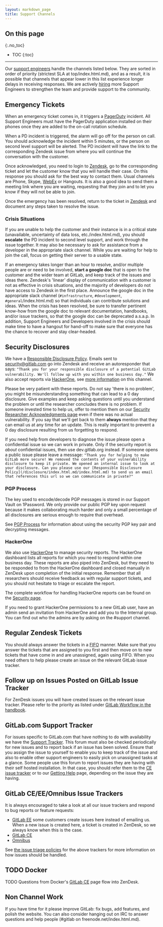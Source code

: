 ```yaml
---
layout: markdown_page
title: Support Channels
---
```


## On this page
{:.no_toc}

- TOC
{:toc}

----

Our [support engineers](/job-families/engineering/support-engineer/index.html.md) handle the channels listed below. They are sorted in order of priority (strictest SLA at top/index.html.md), and as a result, it is possible that channels that appear lower in this list experience longer delays in receiving responses. We are actively [hiring](/jobs/index.html.md/index.html.md) more Support Engineers to strengthen the team and provide support to the community.

## Emergency Tickets

When an emergency ticket comes in, it triggers a [PagerDuty](https://gitlab.pagerduty.com/index.html.md) incident. All Support Engineers must have the PagerDuty application installed on their phones once they are added to the on-call rotation schedule.

When a PD incident is triggered, the alarm will go off for the person on call. You should acknowledge the incident within 5 minutes, or the person on second level support will be alerted. The PD incident will have the link to the corresponding Zendesk issue from where you will continue the conversation with the customer.

Once acknowledged, you need to login to [Zendesk](https://gitlab.Zendesk.com/index.html.md), go to the corresponding ticket and let the customer know that you will handle their case. On this response you should ask for the best way to contact them. Usual channels are Phone, Skype, [WebEx](https://github.com/isamu-isozaki/teamai_test/tree/master/support/onboarding/#webex/index.html.md) or Hangouts. It is also a good idea to send them a meeting link where you are waiting, requesting that they join and to let you know if they will not be able to join.

Once the emergency has been resolved, return to the ticket in [Zendesk](https://gitlab.Zendesk.com/index.html.md) and document any steps taken to resolve the issue.

### Crisis Situations

If you are unable to help the customer and their instance is in a critical state (unavailable, uncertainty of data loss, etc./index.html.md), you should **escalate** the PD incident to second level support, and work through the issue together. It may also be necessary to ask for assistance from a developer in the appropriate slack channel. While you are waiting for help to join the call, focus on getting their server to a usable state.

If an emergency takes longer than an hour to resolve, and/or multiple people are or need to be involved, **start a google doc** that is open to the customer and the wider team at GitLab, and keep track of the issues and ideas there. Zendesk's 'linear' display of communication with a customer is not as effective in crisis situations, and the majority of developers do not have access to Zendesk in the first place. Announce the google doc in the appropriate slack channel (`#infrastructure`, `#development`, `#general`/index.html.md) so that individuals can contribute solutions and ideas. When the crisis has been resolved, be sure to transfer pertinent know-how from the google doc to relevant documentation, handbooks, and/or issue trackers, so that the google doc can be deprecated a.s.a.p.  In addition, Support Engineers and Developers involved in the crisis should make time to have a hangout for hand-off to make sure that everyone has the chance to recover and stay clear-headed.

## Security Disclosures

We have a [Responsible Disclosure Policy](/disclosure/index.html.md/index.html.md). Emails sent to security@gitlab.com go into Zendesk and receive an autoresponder that says:
`"Thank you for your responsible disclosure of a potential GitLab vulnerability. We'll follow up with you within one business day."`
We also accept reports via [HackerOne](https://hackerone.com/gitlab/index.html.md), see [more information](https://github.com/isamu-isozaki/teamai_test/tree/master/support/channels#hackerone/index.html.md) on this channel.

Please be very patient with these reports. Do not say 'there is no problem', you might be misunderstanding something that can lead to a 0 day disclosure. Give examples and keep asking questions until you understand the problem or until the researcher concludes there is no problem. If someone invested time to help us, offer to mention them on our [Security Researcher Acknowledgments page](/vulnerability-acknowledgements/index.html.md/index.html.md) even if there was no actual vulnerability. If you say that we'll get back to them **always** mention that they can email us at any time for an update. This is really important to prevent a 0 day disclosure resulting from us forgetting to respond.

If you need help from developers to diagnose the issue please open a confidential issue so we can work in private. Only if the security report is _about_ confidential issues, then use dev.gitlab.org instead. If someone opens a public issue please leave a message:
`"Thank you for helping to make GitLab more secure! We removed the contents of your vulnerability disclosure to keep it private. We opened an internal issue to look at your disclosure. Can you please use our [Responsible Disclosure Policy](/disclosure/index.html.md/index.html.md) to send us an email that references this url so we can communicate in private?"`

### PGP Process

The key used to encode/decode PGP messages is stored in our Support Vault on 1Password. We only provide our public PGP key upon request because it makes collaborating much harder and only a small percentage of all disclosures are serious enough to require that overhead.

See [PGP Process](https://github.com/isamu-isozaki/teamai_test/tree/master/support/pgp_process/index.html.md) for information about using the security PGP key pair and decrypting messages.

### HackerOne

We also use [HackerOne](https://hackerone.com/gitlab/index.html.md) to manage security reports. The HackerOne dashboard lists all reports for which you need to respond within one business day. These reports are also piped into ZenDesk, but they need to be responded to from the HackerOne dashboard and closed manually in ZenDesk upon completion of the initial response. Remember that all researchers should receive feedback as with regular support tickets, and you should not hesitate to triage or escalate the report.

The complete workflow for handling HackerOne reports can be found on the [Security page](https://github.com/isamu-isozaki/teamai_test/tree/master/engineering/security/#hackerone-reports/index.html.md).

If you need to grant HackerOne permissions to a new GitLab user, have an admin send an invitation from HackerOne and add you to the Internal group. You can find out who the admins are by asking on the #support channel.

## Regular Zendesk Tickets

You should always answer the tickets in a [FIFO](https://en.wikipedia.org/wiki/FIFO_(computing_and_electronics/index.html.md)/index.html.md) manner. Make sure that you answer the tickets that are assigned to you first and then move on to new tickets that have come in and are unassigned, again using FIFO. When you need others to help please create an issue on the relevant GitLab issue tracker.

## Follow up on Issues Posted on GitLab Issue Tracker

For ZenDesk issues you will have created issues on the relevant issue tracker.
Please refer to the priority as listed under [GitLab Workflow in the handbook](https://github.com/isamu-isozaki/teamai_test/tree/master/communication/#gitlab-workflow/index.html.md).

## GitLab.com Support Tracker

For issues specific to GitLab.com that have nothing to do with availability we have the [Support Tracker](https://gitlab.com/gitlab-com/support-forum/issues/index.html.md). This forum must also be checked periodically for new issues and to report back if an issue has been solved. Ensure that you assign the issue to yourself to enable you to keep track of the issue and also to enable other support engineers to easily pick on unassigned tasks at a glance. Some people use this forum to report issues they are having with their self hosted installation. In that case, you should refer them to the [CE issue tracker](https://gitlab.com/gitlab-org/gitlab-ce/issues/index.html.md) or to our [Getting Help](/getting-help/index.html.md/index.html.md) page, depending on the issue they are having.

## GitLab CE/EE/Omnibus Issue Trackers

It is always encouraged to take a look at all our issue trackers and respond to bug reports or feature
requests:

- [GitLab EE](https://gitlab.com/gitlab-org/gitlab-ee/issues/index.html.md) some customers create issues here instead of emailing us. When a new issue is created here, a ticket is created in ZenDesk, so we always know when this is the case.
- [GitLab CE](https://gitlab.com/gitlab-org/gitlab-ce/issues/index.html.md)
- [Omnibus](https://gitlab.com/gitlab-org/omnibus-gitlab/issues/index.html.md)

See [the issue triage policies](https://github.com/isamu-isozaki/teamai_test/tree/master/engineering/issue-triage/index.html.md) for the above trackers for more information on how issues should be handled.

## TODO Docker

TODO Questions from Docker's [GitLab CE](https://hub.docker.com/r/gitlab/gitlab-ce/index.html.md/index.html.md) page flow into ZenDesk.

## Non Channel Work

If you have time for it please improve GitLab: fix bugs, add features, and polish the website. You can also consider hanging out on IRC to answer questions and help people (#gitlab on freenode.net/index.html.md).
